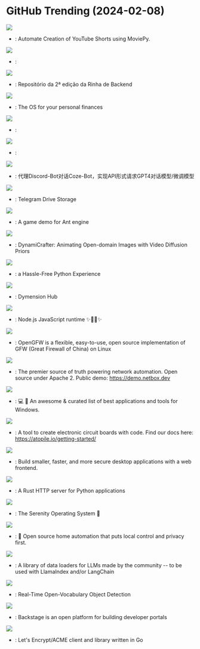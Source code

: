 # GitHub Trending (2024-02-08)

![](https://img.shields.io/badge/Python-New%201-green?style=flat-square&logo=appveyor)
- [](https://github.comundefined): Automate Creation of YouTube Shorts using MoviePy.

![](https://img.shields.io/badge/Python-New%20713-green?style=flat-square&logo=appveyor)
- [](https://github.comundefined): 

![](https://img.shields.io/badge/Scala-New%20185-green?style=flat-square&logo=appveyor)
- [](https://github.comundefined): Repositório da 2ª edição da Rinha de Backend

![](https://img.shields.io/badge/Ruby-New%201-green?style=flat-square&logo=appveyor)
- [](https://github.comundefined): The OS for your personal finances

![](https://img.shields.io/badge/Solidity-New%2032-green?style=flat-square&logo=appveyor)
- [](https://github.comundefined): 

![](https://img.shields.io/badge/Python-New%2090-green?style=flat-square&logo=appveyor)
- [](https://github.comundefined): 

![](https://img.shields.io/badge/Go-New%2069-green?style=flat-square&logo=appveyor)
- [](https://github.comundefined): 代理Discord-Bot对话Coze-Bot，实现API形式请求GPT4对话模型/微调模型

![](https://img.shields.io/badge/Go-New%20156-green?style=flat-square&logo=appveyor)
- [](https://github.comundefined): Telegram Drive Storage

![](https://img.shields.io/badge/Lua-New%207-green?style=flat-square&logo=appveyor)
- [](https://github.comundefined): A game demo for Ant engine

![](https://img.shields.io/badge/Python-New%2060-green?style=flat-square&logo=appveyor)
- [](https://github.comundefined): DynamiCrafter: Animating Open-domain Images with Video Diffusion Priors

![](https://img.shields.io/badge/Rust-New%20196-green?style=flat-square&logo=appveyor)
- [](https://github.comundefined): a Hassle-Free Python Experience

![](https://img.shields.io/badge/Go-New%2014-green?style=flat-square&logo=appveyor)
- [](https://github.comundefined): Dymension Hub

![](https://img.shields.io/badge/JavaScript-New%2028-green?style=flat-square&logo=appveyor)
- [](https://github.comundefined): Node.js JavaScript runtime ✨🐢🚀✨

![](https://img.shields.io/badge/Go-New%20137-green?style=flat-square&logo=appveyor)
- [](https://github.comundefined): OpenGFW is a flexible, easy-to-use, open source implementation of GFW (Great Firewall of China) on Linux

![](https://img.shields.io/badge/Python-New%20139-green?style=flat-square&logo=appveyor)
- [](https://github.comundefined): The premier source of truth powering network automation. Open source under Apache 2. Public demo: https://demo.netbox.dev

![](https://img.shields.io/badge/none-New%20302-green?style=flat-square&logo=appveyor)
- [](https://github.comundefined): 💻 🎉 An awesome & curated list of best applications and tools for Windows.

![](https://img.shields.io/badge/Python-New%20241-green?style=flat-square&logo=appveyor)
- [](https://github.comundefined): A tool to create electronic circuit boards with code. Find our docs here: https://atopile.io/getting-started/

![](https://img.shields.io/badge/Rust-New%20211-green?style=flat-square&logo=appveyor)
- [](https://github.comundefined): Build smaller, faster, and more secure desktop applications with a web frontend.

![](https://img.shields.io/badge/Rust-New%2046-green?style=flat-square&logo=appveyor)
- [](https://github.comundefined): A Rust HTTP server for Python applications

![](https://img.shields.io/badge/C%2B%2B-New%2069-green?style=flat-square&logo=appveyor)
- [](https://github.comundefined): The Serenity Operating System 🐞

![](https://img.shields.io/badge/Python-New%20187-green?style=flat-square&logo=appveyor)
- [](https://github.comundefined): 🏡 Open source home automation that puts local control and privacy first.

![](https://img.shields.io/badge/Jupyter%20Notebook-New%209-green?style=flat-square&logo=appveyor)
- [](https://github.comundefined): A library of data loaders for LLMs made by the community -- to be used with LlamaIndex and/or LangChain

![](https://img.shields.io/badge/Python-New%2094-green?style=flat-square&logo=appveyor)
- [](https://github.comundefined): Real-Time Open-Vocabulary Object Detection

![](https://img.shields.io/badge/TypeScript-New%20184-green?style=flat-square&logo=appveyor)
- [](https://github.comundefined): Backstage is an open platform for building developer portals

![](https://img.shields.io/badge/Go-New%2079-green?style=flat-square&logo=appveyor)
- [](https://github.comundefined): Let's Encrypt/ACME client and library written in Go

